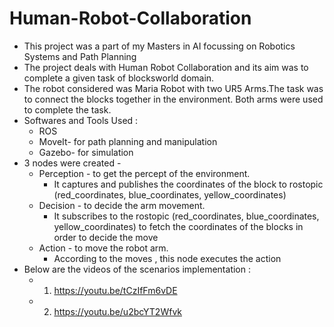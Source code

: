 # Human-Robot-Collaboration
- This project was a part of my Masters in AI focussing on Robotics Systems and Path Planning </br>
- The project deals with Human Robot Collaboration and its aim was to complete a given task of blocksworld domain.
- The robot considered was Maria Robot with two UR5 Arms.The task was to connect the blocks together in the environment. Both arms were used to complete the task.</br>
- Softwares and Tools Used :
  - ROS </br>
  - MoveIt- for path planning and manipulation </br>
  - Gazebo- for simulation  </br>
- 3 nodes were created - 
  - Perception - to get the percept of the environment. 
    - It captures and publishes the coordinates of the block to rostopic (red_coordinates, blue_coordinates, yellow_coordinates)</br>
  - Decision - to decide the arm movement. 
    - It subscribes to the rostopic (red_coordinates, blue_coordinates, yellow_coordinates) to fetch the coordinates of the blocks in order to decide the move</br>
  - Action - to move the robot arm. 
    - According to the moves , this node executes the action </br>
- Below are the videos of the scenarios implementation :
  - 1. https://youtu.be/tCzIfFm6vDE</br>
  - 2. https://youtu.be/u2bcYT2Wfvk</br>
##
